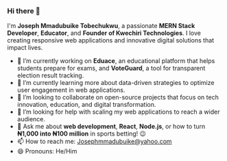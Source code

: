 ### Hi there 👋

I'm **Joseph Mmadubuike Tobechukwu**, a passionate **MERN Stack Developer**, **Educator**, and **Founder of Kwechiri Technologies**. I love creating responsive web applications and innovative digital solutions that impact lives.

- 🔭 I’m currently working on **Eduace**, an educational platform that helps students prepare for exams, and **VoteGuard**, a tool for transparent election result tracking.
- 🌱 I’m currently learning more about data-driven strategies to optimize user engagement in web applications.
- 👯 I’m looking to collaborate on open-source projects that focus on tech innovation, education, and digital transformation.
- 🤔 I’m looking for help with scaling my web applications to reach a wider audience.
- 💬 Ask me about **web development**, **React**, **Node.js**, or how to turn **₦1,000 into ₦100 million** in sports betting! 😉
- 📫 How to reach me: [Josephmmadubuike@yahoo.com](mailto:Josephmmadubuike@yahoo.com)
- 😄 Pronouns: He/Him
<!--
**Jmmadubuike/jmmadubuike** is a ✨ _special_ ✨ repository because its `README.md` (this file) appears on your GitHub profile.
-->
